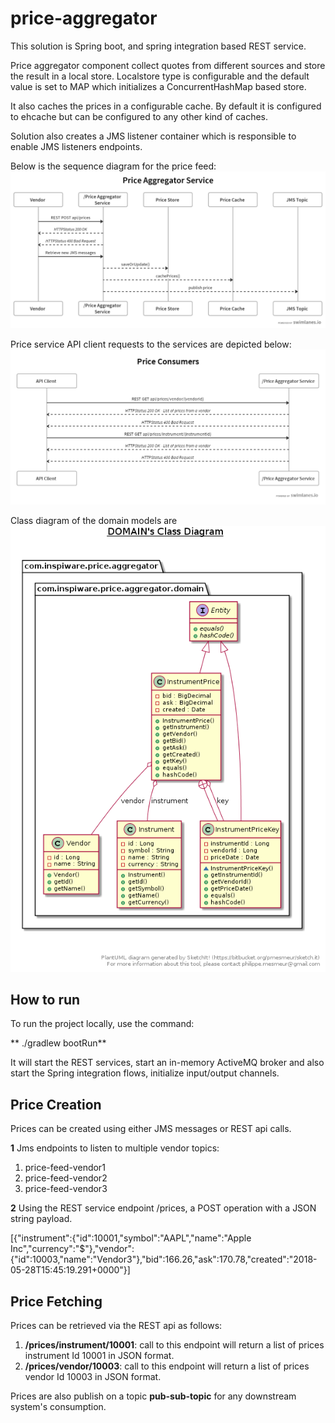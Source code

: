 # price-aggregator
This solution is Spring boot, and spring integration based REST service.  

Price aggregator component collect quotes from different sources and store the result in a local store. Localstore type is 
configurable and the default value is set to MAP which initializes a ConcurrentHashMap based store. 

It also caches the prices in a configurable cache. By default it is configured to ehcache but can be configured to any other kind of caches. 

Solution also creates a JMS listener container which is responsible to enable JMS listeners endpoints. 

Below is the sequence diagram for the price feed: ![Sequence diagram](others/PriceFeedFlow.png)

Price service API client requests to the services are depicted below: ![API Client Requests](others/APIClientRequests.png)

Class diagram of the domain models are ![Class diagram](others/DomainClassDiagram.png)


## How to run
To run the project locally, use the command:

** ./gradlew bootRun**

It will start the REST services, start an in-memory ActiveMQ broker and also start the Spring integration flows, 
initialize input/output channels.

## Price Creation

Prices can be created using either JMS messages or REST api calls. 

**1** Jms endpoints to listen to multiple vendor topics:
1. price-feed-vendor1
2. price-feed-vendor2
3. price-feed-vendor3

**2** Using the REST service endpoint /prices, a POST operation with a JSON string payload.

[{"instrument":{"id":10001,"symbol":"AAPL","name":"Apple Inc","currency":"$"},"vendor":{"id":10003,"name":"Vendor3"},"bid":166.26,"ask":170.78,"created":"2018-05-28T15:45:19.291+0000"}]

## Price Fetching

Prices can be retrieved via the REST api as follows:

1. **/prices/instrument/10001**: call to this endpoint will return a list of prices instrument Id 10001 in JSON format.
2. **/prices/vendor/10003**: call to this endpoint will return a list of prices vendor Id 10003 in JSON format.

Prices are also publish on a topic **pub-sub-topic** for any downstream system's consumption.